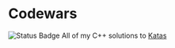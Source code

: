 # Codewars

![Status Badge](https://www.codewars.com/users/gdar463/badges/large)
All of my C++ solutions to [Katas](https://codewars.com)
